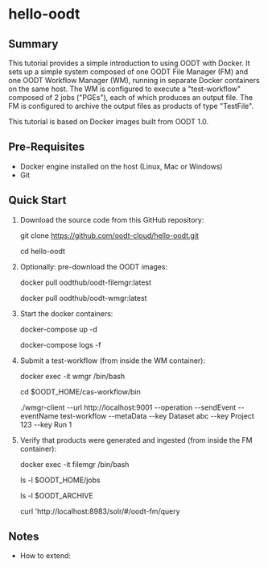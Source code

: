 # hello-oodt

## Summary
This tutorial provides a simple introduction to using OODT with Docker. 
It sets up a simple system composed of one OODT File Manager (FM) and one OODT Workflow Manager (WM),
running in separate Docker containers on the same host. The WM is configured to execute a "test-workflow" composed of 2 jobs ("PGEs"), each of which produces an output file. The FM is configured to archive the output files as products of type "TestFile". 

This tutorial is based on Docker images built from OODT 1.0.

## Pre-Requisites
* Docker engine installed on the host (Linux, Mac or Windows)
* Git

## Quick Start

1. Download the source code from this GitHub repository:

    git clone https://github.com/oodt-cloud/hello-oodt.git
    
    cd hello-oodt
  
2. Optionally: pre-download the OODT images:

    docker pull oodthub/oodt-filemgr:latest
    
    docker pull oodthub/oodt-wmgr:latest
    
3. Start the docker containers:

    docker-compose up -d
    
    docker-compose logs -f
    
 4. Submit a test-workflow (from inside the WM container):
 
    docker exec -it wmgr /bin/bash
    
    cd $OODT_HOME/cas-workflow/bin
    
    ./wmgr-client --url http://localhost:9001 --operation --sendEvent --eventName test-workflow --metaData --key Dataset abc --key Project 123  --key Run 1
    
 5. Verify that products were generated and ingested (from inside the FM container):
 
    docker exec -it filemgr /bin/bash
    
    ls -l $OODT_HOME/jobs
    
    ls -l $OODT_ARCHIVE
    
    curl 'http://localhost:8983/solr/#/oodt-fm/query
    


## Notes

* How to extend:

